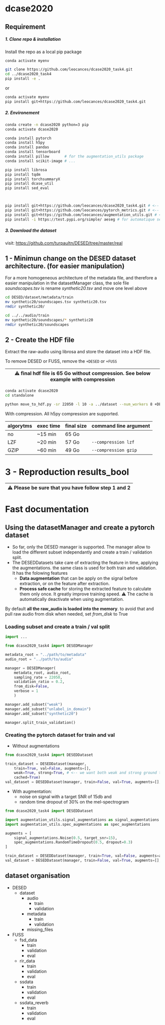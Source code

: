 # dcase2020

## Requirement

##### 1. Clone repo & installation
Install the repo as a local pip package 
```Bash
conda activate myenv

git clone https://github.com/leocances/dcase2020_task4.git
cd ../dcase2020_task4
pip install -e .
```

or

```bash
conda activate myenv
pip install git+https://github.com/leocances/dcase2020_task4.git
```

##### 2. Environement
```Bash
conda create -n dcase2020 python=3 pip
conda activate dcase2020

conda install pytorch
conda install h5py
conda install pandas
conda install tensorboard
conda install pillow       # for the augmentation_utils package
conda install scikit-image # ...

pip install librosa
pip install tqdm
pip install torchsummaryX
pip install dcase_util
pip install sed_eval



pip install git+https://github.com/leocances/dcase2020_task4.git # <-- dcase2020 task 4 separate dataset management
pip install git+https://github.com/leocances/pytorch_metrics.git # <-- personnal pytorch metrics functions
pip install git+https://github.com/leocances/augmentation_utils.git # <-- personnal audio & image augmentation functions
pip install -i https://test.pypi.org/simple/ aeseg # for automatique segmentation optimization
```

##### 3. Download the dataset
visit: https://github.com/turpaultn/DESED/tree/master/real

## 1 - Minimun change on the DESED dataset architecture. (for easier manipulation)
For a more homogeneous architecture of the metadata file, and therefore a easier manipulation in the
datasetManager class, the sole file *soundscapes.tsv* is rename *synthetic20.tsv* and move one level above

```bash
cd DESED/dataset/metadata/train
mv synthetic20/soundscapes.tsv synthetic20.tsv
rmdir synthetic20/

cd ../../audio/train
mv synthetic20/soundscapes/* synthetic20
rmdir synthetic20/soundscapes
```

## 2 - Create the HDF file
Extract the raw-audio using librosa and store the dataset into a HDF file.

To remove DESED or FUSS, remove the `+DESED` or `+FUSS`

| :warning: final hdf file is 65 Go without compression. See below example with compression |
| --- |

```bash
conda activate dcase2020
cd standalone

python move_to_hdf.py -sr 22050 -l 10 -a ../dataset --num_workers 8 +DESED +FUSS
```

With compression. All h5py compression are supported.

| algorytms | exec time | final size | command line argument |
| --------- | --------- | ---------- | --------------------- |
| no        | ~15 min   | 65 Go      | ` `                   |
| LZF       | ~20 min   | 57 Go      | `--compression lzf`   |
| GZIP      | ~60 min   | 49 Go      | `--compression gzip`  |

# 3 - Reproduction results_bool

| :warning: Please be sure that you have follow step 1 and 2  |
| --- |


# Fast documentation
## Using the datasetManager and create a pytorch dataset
- So far, only the DESED manager is supported. The manager allow to load
the different subset independantly and create a train / validation split.
- The DESEDDatasets take care of extracting the feature in time, applying the augmentations. the same class is used for both train and validation. It has the folowing features
  - **Data augmentation** that can be apply on the signal before extraction, or on the feature after extraction.
  - **Process safe cache**  for storing the extracted feature to calculate them only once. It greatly improve training speed. :warning: The cache is automatically deactivate when using augmentation.

By default **all the raw_audio is loaded into the memory**. to avoid that and pull raw audio from disk when needed, set
*from_disk* to True
### Loading subset and create a train / val split
```python
import ...

from dcase2020_task4 import DESEDManager

metadata_root = "../path/to/metadata"
audio_root = "../path/to/audio"

manager = DESEDManager(
    metadata_root, audio_root,
    sampling_rate = 22050,
    validation_ratio = 0.2,
    from_disk=False,
    verbose = 1
    )

manager.add_subset("weak")
manager.add_subset("unlabel_in_domain")
manager.add_subset("synthetic20")

manager.split_train_validation()
```

### Creating the pytorch dataset for train and val
- Without augmentations
```python
from dcase2020_task4 import DESEDDataset

train_dataset = DESEDDataset(manager, 
    train=True, val=False, augments=[],
    weak=True, strong=True, # <-- we want both weak and strong ground truth to be outputed
    cached=True)
val_dataset = DESEDDataset(manager, train=False, val=True, augments=[], cached=True) # <-- by default only weak ground truth will be return
```

 - With augmentation:
   - noise on signal with a target SNR of 15db and 
   - random time dropout of 30% on the mel-spectrogram
 ```python
 from dcase2020_task4 import DESEDDataset

 import augmentation_utils.signal_augmentations as signal_augmentations
 import augmentation_utils.spec_augmentations as spec_augmentations

 augments = [
     signal_augmentations.Noise(0.5, target_snr=15),
     spec_augmentations.RandomTimeDropout(0.5, dropout=0.3)
 ]

 train_dataset = DESEDDataset(manager, train=True, val=False, augments=augments, cached=True) # <-- cache is automatically deactivate
 val_dataset = DESEDDataset(manager, train=False, val=True, augments=[], cached=True)
 ```


## dataset organisation
- DESED
    - dataset
        - audio
            - train
            - validation
        - metadata
            - train
            - validation
        - missing_files
- FUSS
    - fsd_data
        - train
        - validation
        - eval
    - rir_data
        - train
        - validation
        - eval
    - ssdata
        - train
        - validation
        - eval
    - ssdata_reverb
        - train
        - validation
        - eval

